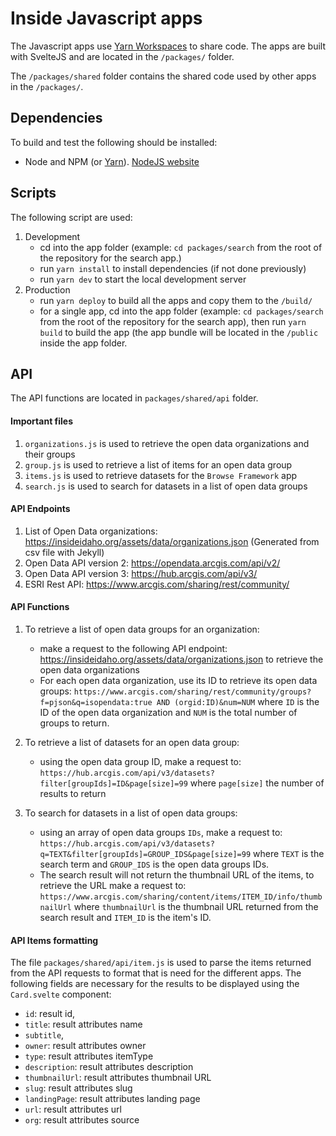 # Inside Javascript apps

The Javascript apps use [Yarn Workspaces](https://classic.yarnpkg.com/en/docs/workspaces/) to share code. The apps are built with SvelteJS and are located in the `/packages/` folder.

The `/packages/shared` folder contains the shared code used by other apps in the `/packages/`.

## Dependencies

To build and test the following should be installed:

- Node and NPM (or [Yarn](https://classic.yarnpkg.com/en/)). [NodeJS website](https://nodejs.org/en/)

## Scripts

The following script are used:

1. Development
   - cd into the app folder (example: `cd packages/search` from the root of the repository for the search app.)
   - run `yarn install` to install dependencies (if not done previously)
   - run `yarn dev` to start the local development server
2. Production
   - run `yarn deploy` to build all the apps and copy them to the `/build/`
   - for a single app, cd into the app folder (example: `cd packages/search` from the root of the repository for the search app), then run `yarn build` to build the app (the app bundle will be located in the `/public` inside the app folder.

## API 
The API functions are located in `packages/shared/api` folder.
#### Important files
1) `organizations.js` is used to retrieve the open data organizations and their groups
2) `group.js` is used to retrieve a list of items for an open data group
3) `items.js` is used to retrieve datasets for the `Browse Framework` app
4) `search.js` is used to search for datasets in a list of open data groups
#### API Endpoints
1) List of Open Data organizations: https://insideidaho.org/assets/data/organizations.json (Generated from csv file with Jekyll)
2) Open Data API version 2: https://opendata.arcgis.com/api/v2/
3) Open Data API version 3: https://hub.arcgis.com/api/v3/ 
4) ESRI Rest API: https://www.arcgis.com/sharing/rest/community/
  
#### API Functions
1) To retrieve a list of open data groups for an organization:
   - make a request to the following API endpoint: https://insideidaho.org/assets/data/organizations.json to retrieve the open data organizations
   - For each open data organization, use its ID to retrieve its open data groups:
   `https://www.arcgis.com/sharing/rest/community/groups?f=pjson&q=isopendata:true AND (orgid:ID)&num=NUM`
   where `ID` is the ID of the open data organization and `NUM` is the total number of groups to return.

2) To retrieve a list of datasets for an open data group:
   - using the open data group ID, make a request to:
     `https://hub.arcgis.com/api/v3/datasets?filter[groupIds]=ID&page[size]=99` 
     where `page[size]` the number of results to return

3) To search for datasets in a list of open data groups:
   - using an array of open data groups `IDs`, make a request to:
   `https://hub.arcgis.com/api/v3/datasets?q=TEXT&filter[groupIds]=GROUP_IDS&page[size]=99`
   where `TEXT` is the search term and `GROUP_IDS` is the open data groups IDs.
   - The search result will not return the thumbnail URL of the items, to retrieve the URL make a request to:
   `https://www.arcgis.com/sharing/content/items/ITEM_ID/info/thumbnailUrl`
   where `thumbnailUrl` is the thumbnail URL returned from the search result and `ITEM_ID` is the item's ID.

#### API Items formatting
The file `packages/shared/api/item.js` is used to parse the items returned from the API requests to format that is need for the different apps. The following fields are necessary for the results to be displayed using the `Card.svelte` component:
- `id`: result id,
- `title`: result attributes name
- `subtitle`,
- `owner`: result attributes owner
- `type`: result attributes itemType
- `description`: result attributes description
- `thumbnailUrl`: result attributes thumbnail URL
- `slug`: result attributes slug
- `landingPage`: result attributes landing page
- `url`: result attributes url
- `org`: result attributes source